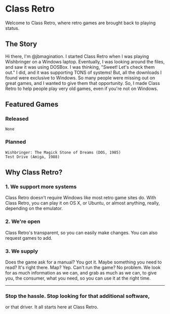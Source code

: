 # Class Retro

Welcome to Class Retro, where retro games are brought back to playing status.


## The Story

Hi there, I'm @jbmagination. I started Class Retro when I was playing Wishbringer on a Windows laptop. Eventually, I was looking around the files, and saw it was using DOSBox. I was thinking, "Sweet! Let's check them out." I did, and it was supporting TONS of systems! But, all the downloads I found were exclusive to Windows. So many people were missing out on great games, and I wanted to give them that opportunity. So, I made Class Retro to help people play very old games, even if you're not on Windows. 

## Featured Games

### Released
```
None
```

### Planned
```
Wishbringer: The Magick Stone of Dreams (DOS, 1985)
Test Drive (Amiga, 1988)
```

## Why Class Retro?

### 1. We support more systems
Class Retro doesn't require Windows like most retro game sites do. With Class Retro, you can play it on OS X, or Ubuntu, or almost anything, really, depending on the emulator.

### 2. We're open
Class Retro's transparent, so you can easily make changes. You can also request games to add.

### 3. We supply
Does the game ask for a manual? You got it. Maybe something you need to read? It's right there. Map? Yep. Can't run the game? No problem.  We look for as much information as we can, and grab as much as we can, to give you, the consumer, what you need, so you can use it at the right time.

---

### Stop the hassle. Stop looking for that additional software,
or that driver. It all starts here at Class Retro.
